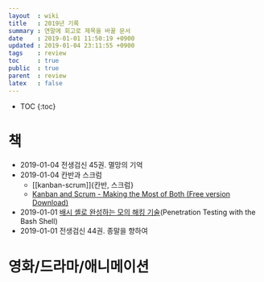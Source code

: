 ```yaml
---
layout  : wiki
title   : 2019년 기록
summary : 연말에 회고로 제목을 바꿀 문서
date    : 2019-01-01 11:50:19 +0900
updated : 2019-01-04 23:11:55 +0900
tags    : review
toc     : true
public  : true
parent  : review
latex   : false
---
```

* TOC
{:toc}

# 책

* 2019-01-04 전생검신 45권. 멸망의 기억
* 2019-01-04 칸반과 스크럼
    * [[kanban-scrum]]{칸반, 스크럼}
    * [Kanban and Scrum - Making the Most of Both (Free version Download)](https://www.infoq.com/minibooks/kanban-scrum-minibook )
* 2019-01-01 [배시 셸로 완성하는 모의 해킹 기술](http://www.kyobobook.co.kr/product/detailViewKor.laf?barcode=9788960775930 )(Penetration Testing with the Bash Shell)
* 2019-01-01 전생검신 44권. 종말을 향하여

# 영화/드라마/애니메이션
